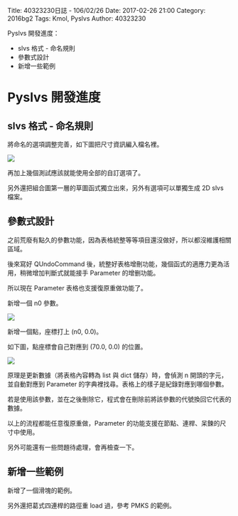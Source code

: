 Title: 40323230日誌 - 106/02/26
Date: 2017-02-26 21:00
Category: 2016bg2
Tags: Kmol, Pyslvs
Author: 40323230

Pyslvs 開發進度：

* slvs 格式 - 命名規則
* 參數式設計
* 新增一些範例

<!-- PELICAN_END_SUMMARY -->

Pyslvs 開發進度
===

slvs 格式 - 命名規則
---

將命名的選項調整完善，如下圖把尺寸資訊編入檔名裡。

![](https://raw.githubusercontent.com/coursemdetw/project_site_files/gh-pages/files/2016spring/g2/Python_solvespace/0226_01.png)

再加上幾個測試應該就能使用全部的自訂選項了。

另外還把組合圖第一層的草圖函式獨立出來，另外有選項可以單獨生成 2D slvs 檔案。

參數式設計
---

之前荒廢有點久的參數功能，因為表格統整等等項目還沒做好，所以都沒維護相關區域。

後來寫好 QUndoCommand 後，統整好表格增刪功能，幾個函式的適應力更為活用，稍微增加判斷式就能接手 Parameter 的增删功能。

所以現在 Parameter 表格也支援復原重做功能了。

新增一個 n0 參數。

![](https://raw.githubusercontent.com/coursemdetw/project_site_files/gh-pages/files/2016spring/g2/Python_solvespace/0226_02.png)

新增一個點，座標打上 (n0, 0.0)。

如下圖，點座標會自己對應到 (70.0, 0.0) 的位置。

![](https://raw.githubusercontent.com/coursemdetw/project_site_files/gh-pages/files/2016spring/g2/Python_solvespace/0226_03.png)

原理是更新數據（將表格內容轉為 list 與 dict 儲存）時，會偵測 n 開頭的字元，並自動對應到 Parameter 的字典裡找尋。表格上的樣子是紀錄對應到哪個參數。

若是使用該參數，並在之後刪除它，程式會在刪除前將該參數的代號換回它代表的數據。

以上的流程都能任意復原重做，Parameter 的功能支援在節點、連桿、呆鍊的尺寸中使用。

另外可能還有一些問題待處理，會再檢查一下。

新增一些範例
---

新增了一個滑塊的範例。

另外還把葛式四連桿的路徑重 load 過，參考 PMKS 的範例。